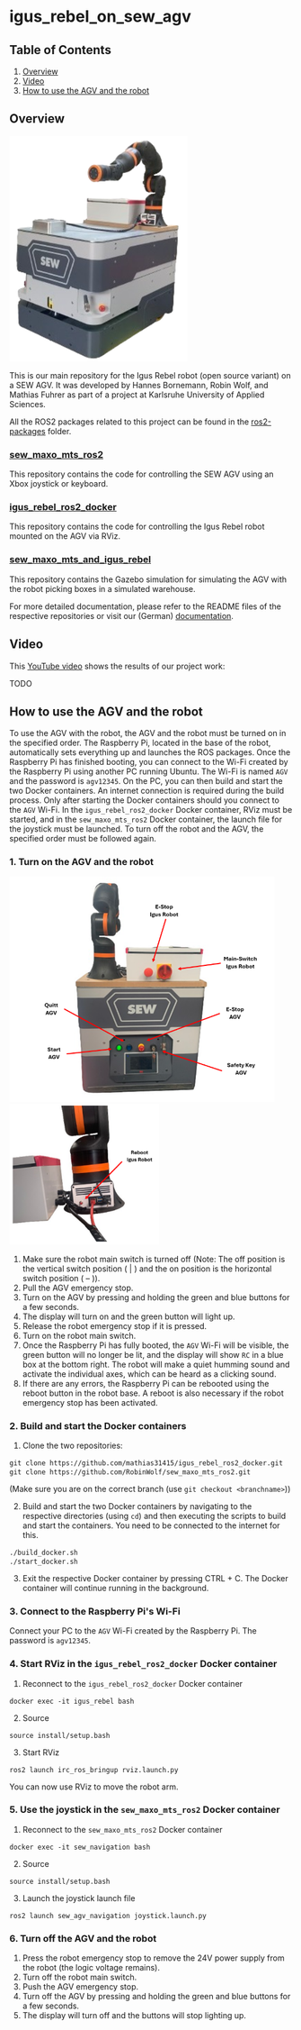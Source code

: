 # igus_rebel_on_sew_agv

## Table of Contents
1. [Overview](#overview)
2. [Video](#video)
3. [How to use the AGV and the robot](#howto)

<a name="overview"/>

## Overview
<img src="doc/sew_agv_rembg.png" alt="sew_agv" height="400"/> 

This is our main repository for the Igus Rebel robot (open source variant) on a SEW AGV. It was developed by Hannes Bornemann, Robin Wolf, and Mathias Fuhrer as part of a project at Karlsruhe University of Applied Sciences.

All the ROS2 packages related to this project can be found in the [ros2-packages](https://github.com/mathias31415/igus_rebel_on_sew_agv/tree/main/ros2-packages) folder.

### [sew_maxo_mts_ros2](https://github.com/RobinWolf/sew_maxo_mts_ros2/tree/dev)
This repository contains the code for controlling the SEW AGV using an Xbox joystick or keyboard.

### [igus_rebel_ros2_docker](https://github.com/mathias31415/igus_rebel_ros2_docker)
This repository contains the code for controlling the Igus Rebel robot mounted on the AGV via RViz.

### [sew_maxo_mts_and_igus_rebel](https://github.com/RobinWolf/sew_maxo_mts_and_igus_rebel)
This repository contains the Gazebo simulation for simulating the AGV with the robot picking boxes in a simulated warehouse.

For more detailed documentation, please refer to the README files of the respective repositories or visit our (German) [documentation]().


<a name="video"/>

## Video
This [YouTube video]() shows the results of our project work:

TODO

<a name="howto"/>

## How to use the AGV and the robot
To use the AGV with the robot, the AGV and the robot must be turned on in the specified order. The Raspberry Pi, located in the base of the robot, automatically sets everything up and launches the ROS packages. Once the Raspberry Pi has finished booting, you can connect to the Wi-Fi created by the Raspberry Pi using another PC running Ubuntu. The Wi-Fi is named `AGV` and the password is `agv12345`. On the PC, you can then build and start the two Docker containers. An internet connection is required during the build process. Only after starting the Docker containers should you connect to the `AGV` Wi-Fi. In the `igus_rebel_ros2_docker` Docker container, RViz must be started, and in the `sew_maxo_mts_ros2` Docker container, the launch file for the joystick must be launched. To turn off the robot and the AGV, the specified order must be followed again.

### 1. Turn on the AGV and the robot

<img src="doc/switches_back.png" alt="switches" height="400"/> <img src="doc/switches_robot.png" alt="reboot" height="250"/>

1. Make sure the robot main switch is turned off (Note: The off position is the vertical switch position ( | ) and the on position is the horizontal switch position ( – )).
2. Pull the AGV emergency stop.
3. Turn on the AGV by pressing and holding the green and blue buttons for a few seconds.
4. The display will turn on and the green button will light up.
5. Release the robot emergency stop if it is pressed.
6. Turn on the robot main switch.
7. Once the Raspberry Pi has fully booted, the `AGV` Wi-Fi will be visible, the green button will no longer be lit, and the display will show `RC` in a blue box at the bottom right. The robot will make a quiet humming sound and activate the individual axes, which can be heard as a clicking sound.
8. If there are any errors, the Raspberry Pi can be rebooted using the reboot button in the robot base. A reboot is also necessary if the robot emergency stop has been activated.

### 2. Build and start the Docker containers
1. Clone the two repositories:
```
git clone https://github.com/mathias31415/igus_rebel_ros2_docker.git
git clone https://github.com/RobinWolf/sew_maxo_mts_ros2.git
```
(Make sure you are on the correct branch (use `git checkout <branchname>`))

2. Build and start the two Docker containers by navigating to the respective directories (using `cd`) and then executing the scripts to build and start the containers. You need to be connected to the internet for this.
```
./build_docker.sh
./start_docker.sh
```
3. Exit the respective Docker container by pressing CTRL + C. The Docker container will continue running in the background.


### 3. Connect to the Raspberry Pi's Wi-Fi
Connect your PC to the `AGV` Wi-Fi created by the Raspberry Pi. The password is `agv12345`.

### 4. Start RViz in the `igus_rebel_ros2_docker` Docker container
1. Reconnect to the `igus_rebel_ros2_docker` Docker container
```
docker exec -it igus_rebel bash
```
2. Source 
```
source install/setup.bash
```
3. Start RViz 
```
ros2 launch irc_ros_bringup rviz.launch.py
```
You can now use RViz to move the robot arm.

### 5. Use the joystick in the `sew_maxo_mts_ros2` Docker container
1. Reconnect to the `sew_maxo_mts_ros2` Docker container
```
docker exec -it sew_navigation bash
```
2. Source 
```
source install/setup.bash
```
3. Launch the joystick launch file 
```
ros2 launch sew_agv_navigation joystick.launch.py
```

### 6. Turn off the AGV and the robot
1. Press the robot emergency stop to remove the 24V power supply from the robot (the logic voltage remains).
2. Turn off the robot main switch.
3. Push the AGV emergency stop.
4. Turn off the AGV by pressing and holding the green and blue buttons for a few seconds.
5. The display will turn off and the buttons will stop lighting up.

